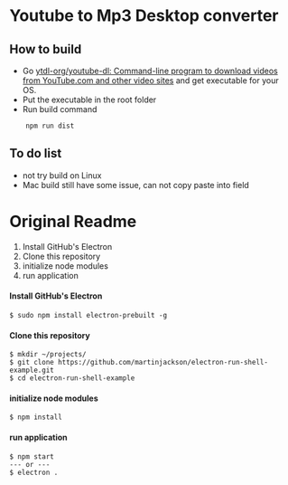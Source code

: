 
# Youtube to Mp3 Desktop converter


## How to build
- Go [ytdl-org/youtube-dl: Command-line program to download videos from YouTube.com and other video sites](https://github.com/ytdl-org/youtube-dl) and get executable for your OS.
- Put the executable in the root folder
- Run build command
```shell
    npm run dist
```

## To do list
- not try build on Linux
- Mac build still have some issue, can not copy paste into field

# Original Readme

1. Install GitHub's Electron
2. Clone this repository
3. initialize node modules
4. run application

#### Install GitHub's Electron
```Shell
$ sudo npm install electron-prebuilt -g
```
#### Clone this repository
```Shell
$ mkdir ~/projects/
$ git clone https://github.com/martinjackson/electron-run-shell-example.git
$ cd electron-run-shell-example
```
#### initialize node modules
```Shell
$ npm install
```
#### run application
```Shell
$ npm start
--- or ---
$ electron .
```
